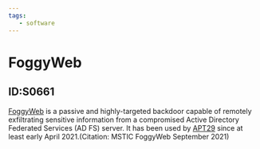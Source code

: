 ```yaml
---
tags:
   - software
---
```

# FoggyWeb
## ID:S0661
[FoggyWeb](software/S0661) is a passive and highly-targeted backdoor capable of remotely exfiltrating sensitive information from a compromised Active Directory Federated Services (AD FS) server. It has been used by [APT29](groups/G0016) since at least early April 2021.(Citation: MSTIC FoggyWeb September 2021)
